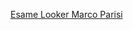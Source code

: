 <a href="https://lookerstudio.google.com/reporting/3d7d0ced-bb10-43ac-b5ba-74f4460f2c03">Esame Looker Marco Parisi</a>
